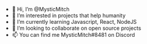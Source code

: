 - 👋 Hi, I’m @MysticMitch
- 👀 I’m interested in projects that help humanity
- 🌱 I’m currently learning Javascript, React, NodeJS
- 💞️ I’m looking to collaborate on open source projects
- 📫 You can find me MysticMitch#8481 on Discord

<!---
MysticMitch/MysticMitch is a ✨ special ✨ repository because its `README.md` (this file) appears on your GitHub profile.
You can click the Preview link to take a look at your changes.
--->
